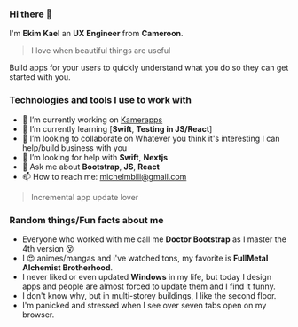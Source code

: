 ### Hi there 👋
I'm **Ekim Kael** an **UX Engineer** from **Cameroon**.
> I love when beautiful things are useful

Build apps for your users to quickly understand what you do so they can get started with you.

### Technologies and tools I use to work with
- 🔭 I’m currently working on [Kamerapps](https://github.com/ekimkael/kamerapps)
- 🌱 I’m currently learning [**Swift**, **Testing in JS/React**]
- 👯 I’m looking to collaborate on Whatever you think it's interesting I can help/build business with you
- 🤔 I’m looking for help with **Swift**, **Nextjs**
- 💬 Ask me about **Bootstrap**, **JS**, **React**
- 📫 How to reach me: michelmbili@gmail.com
> Incremental app update lover

### Random things/Fun facts about me
- Everyone who worked with me call me **Doctor Bootstrap** as I master the 4th version 😵
- I 😍 animes/mangas and i've watched tons, my favorite is **FullMetal Alchemist Brotherhood**.
- I never liked or even updated **Windows** in my life, but today I design apps and people are almost forced to update them and I find it funny.
- I don't know why, but in multi-storey buildings, I like the second floor.
- I'm panicked and stressed when I see over seven tabs open on my browser.

<!--
**ekimkael/ekimkael** is a ✨ _special_ ✨ repository because its `README.md` (this file) appears on your GitHub profile.

Here are some ideas to get you started:

- 🔭 I’m currently working on ...
- 🌱 I’m currently learning ...
- 👯 I’m looking to collaborate on ...
- 🤔 I’m looking for help with ...
- 💬 Ask me about ...
- 📫 How to reach me: ...
- 😄 Pronouns: ...
- ⚡ Fun fact: ...
-->
